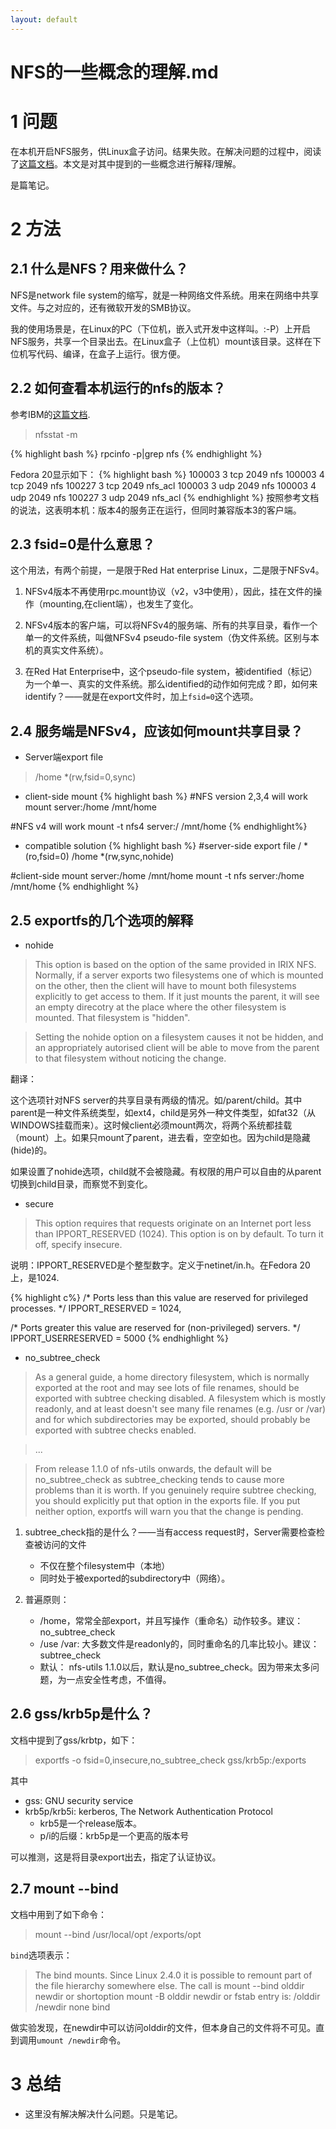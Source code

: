 ```yaml
---
layout: default
---
```


NFS的一些概念的理解.md
=======================

1 问题
====
在本机开启NFS服务，供Linux盒子访问。结果失败。在解决问题的过程中，阅读了[这篇文档][1]。本文是对其中提到的一些概念进行解释/理解。

是篇笔记。

2 方法
====

2.1 什么是NFS？用来做什么？
-----------------------
NFS是network file
system的缩写，就是一种网络文件系统。用来在网络中共享文件。与之对应的，还有微软开发的SMB协议。

我的使用场景是，在Linux的PC（下位机，嵌入式开发中这样叫。:-P）上开启NFS服务，共享一个目录出去。在Linux盒子（上位机）mount该目录。这样在下位机写代码、编译，在盒子上运行。很方便。

2.2 如何查看本机运行的nfs的版本？
------------------------------
参考IBM的[这篇文档][2].
>nfsstat -m

{% highlight bash %}
rpcinfo -p|grep nfs
{% endhighlight %}

Fedora 20显示如下：
{% highlight bash %}
100003    3   tcp   2049  nfs
100003    4   tcp   2049  nfs
100227    3   tcp   2049  nfs_acl
100003    3   udp   2049  nfs
100003    4   udp   2049  nfs
100227    3   udp   2049  nfs_acl
{% endhighlight %}
按照参考文档的说法，这表明本机：版本4的服务正在运行，但同时兼容版本3的客户端。

2.3 fsid=0是什么意思？
------------------

这个用法，有两个前提，一是限于Red Hat enterprise Linux，二是限于NFSv4。

1.  NFSv4版本不再使用rpc.mount协议（v2，v3中使用），因此，挂在文件的操作（mounting,在client端），也发生了变化。

2.  NFSv4版本的客户端，可以将NFSv4的服务端、所有的共享目录，看作一个单一的文件系统，叫做NFSv4 pseudo-file system（伪文件系统。区别与本机的真实文件系统）。

3. 在Red Hat Enterprise中，这个pseudo-file
system，被identified（标记）为一个单一、真实的文件系统。那么identified的动作如何完成？即，如何来identify？——就是在export文件时，加上`fsid=0`这个选项。

2.4 服务端是NFSv4，应该如何mount共享目录？
-------------------------------------

- Server端export file
>/home *(rw,fsid=0,sync)

- client-side mount
{% highlight bash %}
#NFS version 2,3,4 will work
mount server:/home /mnt/home

#NFS v4 will work
mount -t nfs4 server:/ /mnt/home
{% endhighlight%}

- compatible solution
{% highlight bash %}
#server-side export file
/ *(ro,fsid=0)
/home *(rw,sync,nohide)

#client-side
mount server:/home /mnt/home
mount -t nfs server:/home /mnt/home
{% endhighlight %}

2.5 exportfs的几个选项的解释
-----------------------

- nohide

>This option is based on the option of the same provided in IRIX NFS. Normally, if a server exports two filesystems one of which is mounted on the other, then the client will have to mount both filesystems explicitly to get access to them. If it just mounts the parent, it will see an empty direcotry at the place where the other filesystem is mounted. That filesystem is "hidden". 

>Setting the nohide option on a filesystem causes it not be hidden, and an appropriately autorised client will be able to move from the parent to that filesystem without noticing the change.

翻译：

这个选项针对NFS server的共享目录有两级的情况。如/parent/child。其中parent是一种文件系统类型，如ext4，child是另外一种文件类型，如fat32（从WINDOWS挂载而来）。这时候client必须mount两次，将两个系统都挂载（mount）上。如果只mount了parent，进去看，空空如也。因为child是隐藏(hide)的。

如果设置了nohide选项，child就不会被隐藏。有权限的用户可以自由的从parent 切换到child目录，而察觉不到变化。

- secure

>This option requires that requests originate on an Internet port less than IPPORT\_RESERVED (1024). This option is on by default. To turn it off, specify insecure.

说明：IPPORT\_RESERVED是个整型数字。定义于netinet/in.h。在Fedora 20上，是1024.

{% highlight c%}
/* Ports less than this value are reserved for privileged processes. */ 
IPPORT_RESERVED = 1024,

/* Ports greater this value are reserved for (non-privileged) servers. */ 
IPPORT_USERRESERVED = 5000 
{% endhighlight %}

- no\_subtree\_check

>As a general guide, a home directory filesystem, which is normally exported at the root and may see lots of file renames, should be exported with subtree checking disabled. A filesystem which is mostly readonly, and at least doesn't see many file renames (e.g. /usr or /var) and for which subdirectories may be exported, should probably be exported with subtree checks enabled.

>...

>From release 1.1.0 of nfs-utils onwards, the default will be no\_subtree\_check as subtree\_checking tends to cause more problems than it is worth. If you genuinely require subtree checking, you should explicitly put that option in the exports file. If you put neither option, exportfs will warn you that the change is pending.

1. subtree\_check指的是什么？——当有access request时，Server需要检查检查被访问的文件  
    - 不仅在整个filesystem中（本地）  
    - 同时处于被exported的subdirectory中（网络）。

2. 普遍原则：  
    - /home，常常全部export，并且写操作（重命名）动作较多。建议： no\_subtree\_check  
    - /use /var: 大多数文件是readonly的，同时重命名的几率比较小。建议： subtree\_check  
    - 默认：  nfs-utils 1.1.0以后，默认是no\_subtree\_check。因为带来太多问题，为一点安全性考虑，不值得。  

2.6 gss/krb5p是什么？
----------------
文档中提到了gss/krbtp，如下：
>exportfs -o fsid=0,insecure,no\_subtree\_check gss/krb5p:/exports

其中

- gss: GNU security service
- krb5p/krb5i: kerberos, The Network Authentication Protocol
    - krb5是一个release版本。
    - p/i的后缀：krb5p是一个更高的版本号

可以推测，这是将目录export出去，指定了认证协议。

2.7 mount --bind
-------------
文档中用到了如下命令：

>mount --bind /usr/local/opt /exports/opt

`bind`选项表示：

>The bind mounts.
              Since  Linux  2.4.0  it  is possible to remount part of the file
              hierarchy somewhere else. The call is
                     mount --bind olddir newdir
              or shortoption
                     mount -B olddir newdir
              or fstab entry is:
                     /olddir /newdir none bind

做实验发现，在newdir中可以访问olddir的文件，但本身自己的文件将不可见。直到调用`umount /newdir`命令。

3 总结
====

- 这里没有解决解决什么问题。只是笔记。


[1]: https://access.redhat.com/site/documentation/en-US/Red_Hat_Enterprise_Linux/5/html/Deployment_Guide/s1-nfs-server-config-exports.html
[2]: http://www-01.ibm.com/support/docview.wss?uid=swg21257204
